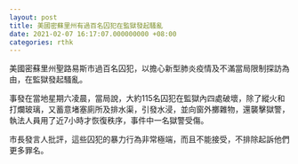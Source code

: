 ```yaml
---
layout: post
title: 美國密蘇里州有過百名囚犯在監獄發起騷亂
date: 2021-02-07 16:17:07.000000000 +08:00
categories: rthk
---
```


美國密蘇里州聖路易斯市過百名囚犯，以擔心新型肺炎疫情及不滿當局限制探訪為由，在監獄發起騷亂。

事發在當地星期六凌晨，當局說，大約115名囚犯在監獄內四處破壞，除了縱火和打爛玻璃，又蓄意堵塞廁所及排水渠，引發水浸，並向窗外擲雜物，還襲擊獄警，執法人員用了近7小時才恢復秩序，事件中一名獄警受傷。

市長發言人批評，這些囚犯的暴力行為非常極端，而且不能接受，不排除起訴他們更多罪名。
